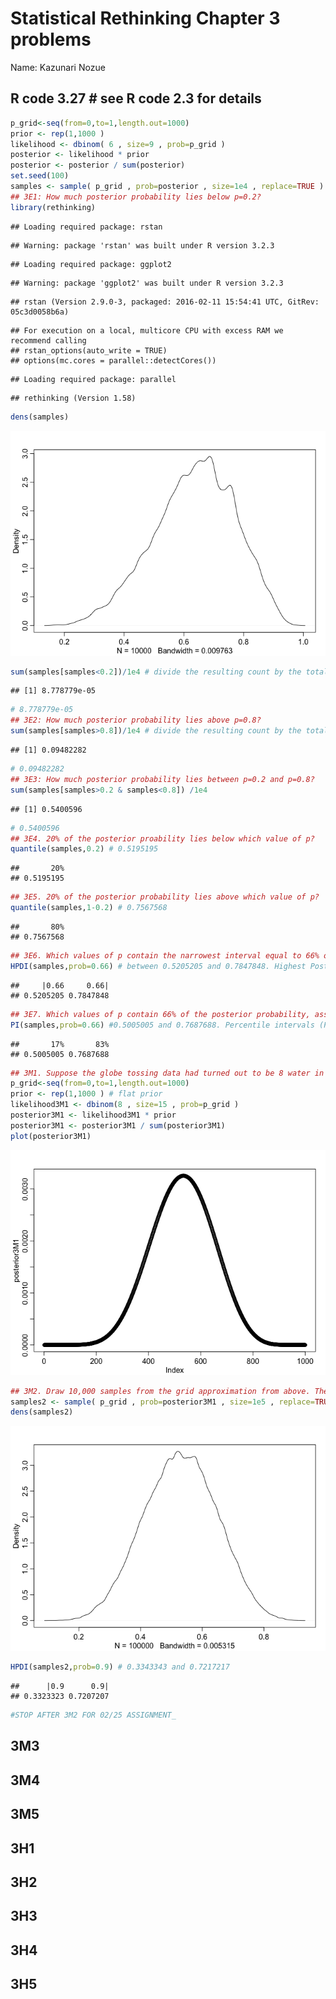 # Statistical Rethinking Chapter 3 problems
Name: Kazunari Nozue
## R code 3.27 # see R code 2.3 for details

```r
p_grid<-seq(from=0,to=1,length.out=1000)
prior <- rep(1,1000 )
likelihood <- dbinom( 6 , size=9 , prob=p_grid )
posterior <- likelihood * prior
posterior <- posterior / sum(posterior)
set.seed(100)
samples <- sample( p_grid , prob=posterior , size=1e4 , replace=TRUE ) # draw 1e4 samples from posterior
## 3E1: How much posterior probability lies below p=0.2?
library(rethinking)
```

```
## Loading required package: rstan
```

```
## Warning: package 'rstan' was built under R version 3.2.3
```

```
## Loading required package: ggplot2
```

```
## Warning: package 'ggplot2' was built under R version 3.2.3
```

```
## rstan (Version 2.9.0-3, packaged: 2016-02-11 15:54:41 UTC, GitRev: 05c3d0058b6a)
```

```
## For execution on a local, multicore CPU with excess RAM we recommend calling
## rstan_options(auto_write = TRUE)
## options(mc.cores = parallel::detectCores())
```

```
## Loading required package: parallel
```

```
## rethinking (Version 1.58)
```

```r
dens(samples)
```

![](Chapter-03-assignment_files/figure-html/unnamed-chunk-1-1.png)

```r
sum(samples[samples<0.2])/1e4 # divide the resulting count by the total number of samples
```

```
## [1] 8.778779e-05
```

```r
# 8.778779e-05
## 3E2: How much posterior probability lies above p=0.8?
sum(samples[samples>0.8])/1e4 # divide the resulting count by the total number of samples
```

```
## [1] 0.09482282
```

```r
# 0.09482282
## 3E3: How much posterior probability lies between p=0.2 and p=0.8?
sum(samples[samples>0.2 & samples<0.8]) /1e4
```

```
## [1] 0.5400596
```

```r
# 0.5400596
## 3E4. 20% of the posterior proability lies below which value of p?
quantile(samples,0.2) # 0.5195195
```

```
##       20% 
## 0.5195195
```

```r
## 3E5. 20% of the posterior probability lies above which value of p? 
quantile(samples,1-0.2) # 0.7567568
```

```
##       80% 
## 0.7567568
```

```r
## 3E6. Which values of p contain the narrowest interval equal to 66% of the posterior probability?
HPDI(samples,prob=0.66) # between 0.5205205 and 0.7847848. Highest Posterior Density Intervals (HPDI) are calculated by HPDinterval in the coda package (from help file)
```

```
##     |0.66     0.66| 
## 0.5205205 0.7847848
```

```r
## 3E7. Which values of p contain 66% of the posterior probability, assuming equal posterior probability both below and above the interval?
PI(samples,prob=0.66) #0.5005005 and 0.7687688. Percentile intervals (PI) use quantile and assign equal mass to each tail (from help file).
```

```
##       17%       83% 
## 0.5005005 0.7687688
```

```r
## 3M1. Suppose the globe tossing data had turned out to be 8 water in 15 tosses. Construct the posterior distribution, using grid approximation. Use the same flat prior as before.
p_grid<-seq(from=0,to=1,length.out=1000)
prior <- rep(1,1000 ) # flat prior
likelihood3M1 <- dbinom(8 , size=15 , prob=p_grid )
posterior3M1 <- likelihood3M1 * prior
posterior3M1 <- posterior3M1 / sum(posterior3M1)
plot(posterior3M1)
```

![](Chapter-03-assignment_files/figure-html/unnamed-chunk-1-2.png)

```r
## 3M2. Draw 10,000 samples from the grid approximation from above. Then use the samples to calculate the 90% HPDI for p.
samples2 <- sample( p_grid , prob=posterior3M1 , size=1e5 , replace=TRUE ) # draw 1e5 samples from posterior
dens(samples2)
```

![](Chapter-03-assignment_files/figure-html/unnamed-chunk-1-3.png)

```r
HPDI(samples2,prob=0.9) # 0.3343343 and 0.7217217
```

```
##      |0.9      0.9| 
## 0.3323323 0.7207207
```

```r
#STOP AFTER 3M2 FOR 02/25 ASSIGNMENT_
```
## 3M3

## 3M4

## 3M5

## 3H1

## 3H2

## 3H3

## 3H4

## 3H5
